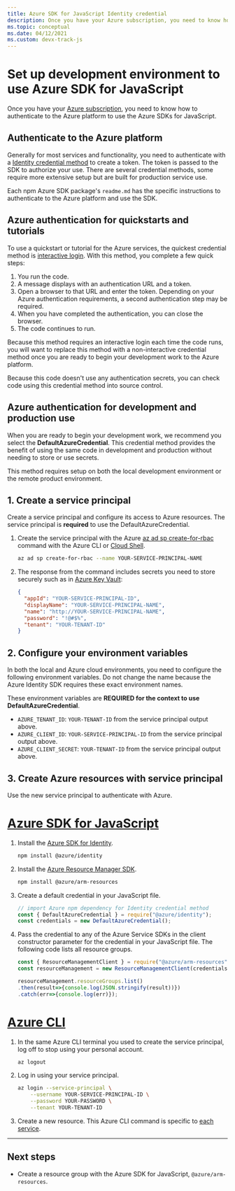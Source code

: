 ```yaml
---
title: Azure SDK for JavaScript Identity credential
description: Once you have your Azure subscription, you need to know how to authenticate to the Azure platform to use the Azure SDKs for JavaScript.
ms.topic: conceptual
ms.date: 04/12/2021
ms.custom: devx-track-js
---
```


# Set up development environment to use Azure SDK for JavaScript

Once you have your [Azure subscription](https://azure.microsoft.com/free/), you need to know how to authenticate to the Azure platform to use the Azure SDKs for JavaScript. 

## Authenticate to the Azure platform

Generally for most services and functionality, you need to authenticate with a [Identity credential method](https://www.npmjs.com/package/@azure/identity) to create a token. The token is passed to the SDK to authorize your use. There are several credential methods, some require more extensive setup but are built for production service use. 

Each npm Azure SDK package's `readme.md` has the specific instructions to authenticate to the Azure platform and use the SDK. 

## Azure authentication for quickstarts and tutorials

To use a quickstart or tutorial for the Azure services, the quickest credential method is [interactive login](). With this method, you complete a few quick steps:
1. You run the code.
1. A message displays with an authentication URL and a token. 
1. Open a browser to that URL and enter the token. Depending on your Azure authentication requirements, a second authentication step may be required.
1. When you have completed the authentication, you can close the browser.
1. The code continues to run.

Because this method requires an interactive login each time the code runs, you will want to replace this method with a non-interactive credential method once you are ready to begin your development work to the Azure platform. 

Because this code doesn't use any authentication secrets, you can check code using this credential method into source control. 

## Azure authentication for development and production use

When you are ready to begin your development work, we recommend you select the **DefaultAzureCredential**. This credential method provides the benefit of using the same code in development and production without needing to store or use secrets.  

This method requires setup on both the local development environment or the remote product environment. 

## 1. Create a service principal

Create a service principal and configure its access to Azure resources. The service principal is **required** to use the DefaultAzureCredential.

1. Create the service principal with the Azure [az ad sp create-for-rbac](/cli/azure/ad/sp#az_ad_sp_create_for_rbac) command with the Azure CLI or [Cloud Shell](https://shell.azure.com). 

    ```bash
    az ad sp create-for-rbac --name YOUR-SERVICE-PRINCIPAL-NAME
    ```

2. The response from the command includes secrets you need to store securely such as in [Azure Key Vault](/azure/key-vault/):

    ```json
    {
      "appId": "YOUR-SERVICE-PRINCIPAL-ID",
      "displayName": "YOUR-SERVICE-PRINCIPAL-NAME",
      "name": "http://YOUR-SERVICE-PRINCIPAL-NAME",
      "password": "!@#$%",
      "tenant": "YOUR-TENANT-ID"
    }
    ```

## 2. Configure your environment variables

In both the local and Azure cloud environments, you need to configure the following environment variables. Do not change the name because the Azure Identity SDK requires these exact environment names. 

These environment variables are **REQUIRED for the context to use DefaultAzureCredential**. 

* `AZURE_TENANT_ID`: `YOUR-TENANT-ID` from the service principal output above.
* `AZURE_CLIENT_ID`: `YOUR-SERVICE-PRINCIPAL-ID` from the service principal output above.
* `AZURE_CLIENT_SECRET`: `YOUR-TENANT-ID` from the service principal output above.

## 3. Create Azure resources with service principal 

Use the new service principal to authenticate with Azure. 

# [Azure SDK for JavaScript](#tab/azure-sdk-for-javascript)

1. Install the [Azure SDK for Identity](https://www.npmjs.com/package/@azure/identity).

    ```bash
    npm install @azure/identity
    ```

1. Install the [Azure Resource Manager SDK](https://www.npmjs.com/package/@azure/arm-resources). 

    ```bash
    npm install @azure/arm-resources
    ```

1. Create a default credential in your JavaScript file.

    ```javascript
    // import Azure npm dependency for Identity credential method
    const { DefaultAzureCredential } = require("@azure/identity");
    const credentials = new DefaultAzureCredential();
    ```

1. Pass the credential to any of the Azure Service SDKs in the client constructor parameter for the credential in your JavaScript file. The following code lists all resource groups.

    ```javascript
    const { ResourceManagementClient } = require("@azure/arm-resources");
    const resourceManagement = new ResourceManagementClient(credentials, subscriptionId);

    resourceManagement.resourceGroups.list()
    .then(result=>{console.log(JSON.stringify(result))})
    .catch(err=>{console.log(err)});
    ```

# [Azure CLI](#tab/azure-cli-create-resource)

1. In the same Azure CLI terminal you used to create the service principal, log off to stop using your personal account.

    ```bash
    az logout
    ```
    
1. Log in using your service principal. 

    ```bash
    az login --service-principal \
        --username YOUR-SERVICE-PRINCIPAL-ID \
        --password YOUR-PASSWORD \
        --tenant YOUR-TENANT-ID
    ```

1.  Create a new resource. This Azure CLI command is specific to [each service](/cli/azure/service-page/list%20a%20-%20z). 

---

## Next steps

* Create a resource group with the Azure SDK for JavaScript, `@azure/arm-resources`.